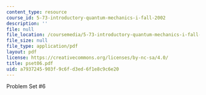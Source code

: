 ```yaml
---
content_type: resource
course_id: 5-73-introductory-quantum-mechanics-i-fall-2002
description: ''
file: null
file_location: /coursemedia/5-73-introductory-quantum-mechanics-i-fall-2002/a7937245903f9c6fd3ed6f1e8c9c6e20_pset06.pdf
file_size: null
file_type: application/pdf
layout: pdf
license: https://creativecommons.org/licenses/by-nc-sa/4.0/
title: pset06.pdf
uid: a7937245-903f-9c6f-d3ed-6f1e8c9c6e20
---
```

Problem Set #6
